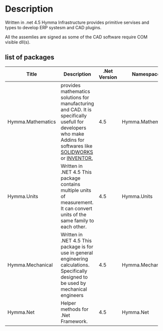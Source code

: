 ﻿# Description
Written in .net 4.5 Hymma Infrastructure provides primitive servises and types to develop ERP systesm and CAD plugins.

All the assemlies are signed as some of the CAD software require COM visible dll(s).
## list of packages
| Title             | Description                                                                                                                                                                                                                                                                                                                                                            | .Net Version | Namespace         |
|-------------------|------------------------------------------------------------------------------------------------------------------------------------------------------------------------------------------------------------------------------------------------------------------------------------------------------------------------------------------------------------------------|--------------|-------------------|
| Hymma.Mathematics | provides mathematics solutions for manufacturing and CAD. It is specifically usefull for developers who make Addins for softwares like [SOLIDWORKS](http://help.solidworks.com/2020/english/api/sldworksapiprogguide/Welcome.htm) or [INVENTOR.](https://www.autodesk.com/autodesk-university/class/Introduction-Inventor-API-Automation-Where-Should-You-Start-2016)  | 4.5          | Hymma.Mathematics |
| Hymma.Units       | Written in .NET 4.5 This package contains multiple units of measurement. It can convert units of the same family to each other.                                                                                                                                                                                                                                        | 4.5          | Hymma.Units       |
| Hymma.Mechanical  | Written in .NET 4.5 This package is for use in general engineering calculations. Specifically designed to be used by mechanical engineers                                                                                                                                                                                                                                        | 4.5          | Hymma.Mechanical       |
| Hymma.Net         | Helper methods for .Net Framework.                                                                                                                                                                                                                                                                                                                                     | 4.5          | Hymma.Net         |
